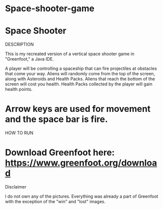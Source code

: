 # Space-shooter-game

Space Shooter
===========================================================================================================================================================
DESCRIPTION

This is my recreated version of a vertical space shooter game in "Greenfoot," a Java IDE. 

A player will be controlling a spaceship that can fire projectiles at obstacles that come your way. Aliens will randomly come from the top of the screen, along with Asteroids and Health Packs. Aliens that reach the bottom of the screen will cost you health. Health Packs collected by the player will gain health points. 

Arrow keys are used for movement and the space bar is fire.
===========================================================================================================================================================
HOW TO RUN

Download Greenfoot here: https://www.greenfoot.org/download
===========================================================================================================================================================
Disclaimer

I do not own any of the pictures. Everything was already a part of Greenfoot with the exception of the "win" and "lost" images.
